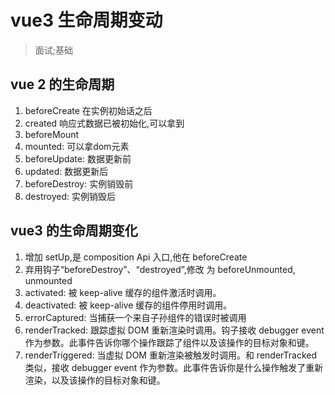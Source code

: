 
# vue3 生命周期变动
> 面试;基础

## vue 2 的生命周期
1. beforeCreate 在实例初始话之后
2. created 响应式数据已被初始化,可以拿到
3. beforeMount
4. mounted: 可以拿dom元素
5. beforeUpdate: 数据更新前
6. updated: 数据更新后
7. beforeDestroy: 实例销毁前
8. destroyed: 实例销毁后

## vue3 的生命周期变化
1. 增加 setUp,是 composition Api 入口,他在 beforeCreate
2. 弃用钩子“beforeDestroy”、“destroyed”,修改 为 beforeUnmounted, unmounted
3. activated: 被 keep-alive 缓存的组件激活时调用。
4. deactivated: 被 keep-alive 缓存的组件停用时调用。
5. errorCaptured: 当捕获一个来自子孙组件的错误时被调用
6. renderTracked: 跟踪虚拟 DOM 重新渲染时调用。钩子接收 debugger event 作为参数。此事件告诉你哪个操作跟踪了组件以及该操作的目标对象和键。
7. renderTriggered: 当虚拟 DOM 重新渲染被触发时调用。和 renderTracked 类似，接收 debugger event 作为参数。此事件告诉你是什么操作触发了重新渲染，以及该操作的目标对象和键。
